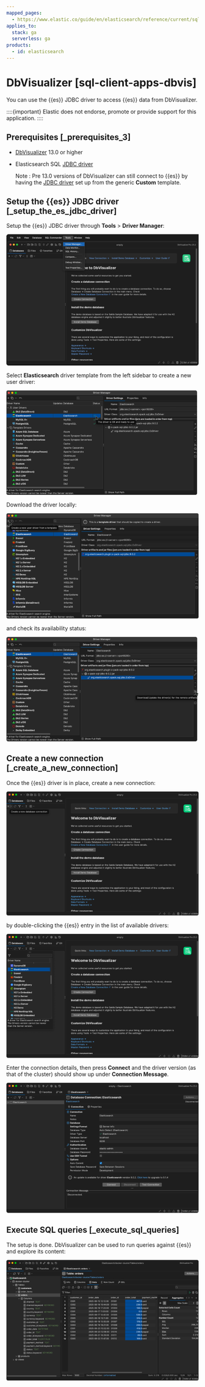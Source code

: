 ```yaml
---
mapped_pages:
  - https://www.elastic.co/guide/en/elasticsearch/reference/current/sql-client-apps-dbvis.html
applies_to:
  stack: ga
  serverless: ga
products:
  - id: elasticsearch
---
```


# DbVisualizer [sql-client-apps-dbvis]

You can use the {{es}} JDBC driver to access {{es}} data from DbVisualizer.

::::{important}
Elastic does not endorse, promote or provide support for this application.
::::

## Prerequisites [_prerequisites_3]

* [DbVisualizer](https://www.dbvis.com/) 13.0 or higher
* Elasticsearch SQL [JDBC driver](sql-jdbc.md)

    Note
    :   Pre 13.0 versions of DbVisualizer can still connect to {{es}} by having the [JDBC driver](sql-jdbc.md) set up from the generic **Custom** template.

## Setup the {{es}} JDBC driver [_setup_the_es_jdbc_driver]

Setup the {{es}} JDBC driver through **Tools** > **Driver Manager**:

![dbvis driver manager](/explore-analyze/images/elasticsearch-reference-dbvis_open_driver_manager.png "")

Select **Elasticsearch** driver template from the left sidebar to create a new user driver:

![dbvis driver manager elasticsearch](/explore-analyze/images/elasticsearch-reference-dbvis_new_driver_done.png "")

Download the driver locally:

![dbvis driver manager download](/explore-analyze/images/elasticsearch-reference-dbvis_new_driver_start.png "")

and check its availability status:

![dbvis driver manager ready](/explore-analyze/images/elasticsearch-reference-dbvis_new_driver_refresh.png "")


## Create a new connection [_create_a_new_connection]

Once the {{es}} driver is in place, create a new connection:

![dbvis new connecction](/explore-analyze/images/elasticsearch-reference-dbvis_add_db_connection.png "")

by double-clicking the {{es}} entry in the list of available drivers:

![dbvis new elasticsearch connection](/explore-analyze/images/elasticsearch-reference-dbvis_add_connection.png "")

Enter the connection details, then press **Connect** and the driver version (as that of the cluster) should show up under **Connection Message**.

![dbvis enter connection details](/explore-analyze/images/elasticsearch-reference-dbvis_connection_details.png "")

## Execute SQL queries [_execute_sql_queries]

The setup is done. DbVisualizer can be used to run queries against {{es}} and explore its content:

![dbvis running queries](/explore-analyze/images/elasticsearch-reference-dbvis_hero.png "")